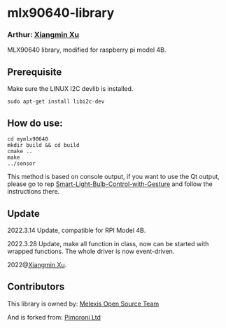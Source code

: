 # mlx90640-library
### Arthur: [Xiangmin Xu](https://github.com/Maripoforest)
MLX90640 library, modified for raspberry pi model 4B.

## Prerequisite
Make sure the LINUX I2C devlib is installed.
```
sudo apt-get install libi2c-dev
```

## How do use:
```
cd mymlx90640
mkdir build && cd build
cmake ..
make
../sensor
```
This method is based on console output, if you want to use the Qt output, please go to rep [Smart-Light-Bulb-Control-with-Gesture](https://github.com/Maripoforest/Smart-Light-Bulb-Control-with-Gesture.git) and follow the instructions there.

## Update
2022.3.14 Update, compatible for RPI Model 4B.

2022.3.28 Update, make all function in class, now can be started with wrapped functions. The whole driver is now event-driven.

2022@[Xiangmin Xu](https://github.com/Maripoforest).

## Contributors
This library is owned by: [Melexis Open Source Team](https://github.com/melexis)

And is forked from: [Pimoroni Ltd](https://github.com/pimoroni)
 

